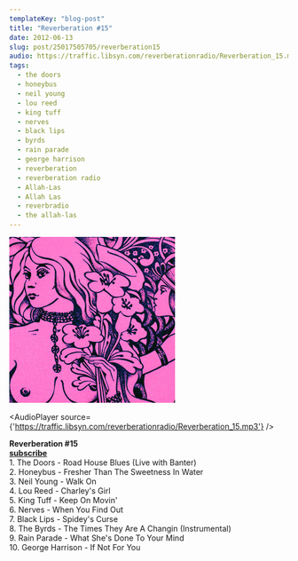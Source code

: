 ```yaml
---
templateKey: "blog-post"
title: "Reverberation #15"
date: 2012-06-13
slug: post/25017505705/reverberation15
audio: https://traffic.libsyn.com/reverberationradio/Reverberation_15.mp3
tags:
  - the doors
  - honeybus
  - neil young
  - lou reed
  - king tuff
  - nerves
  - black lips
  - byrds
  - rain parade
  - george harrison
  - reverberation
  - reverberation radio
  - Allah-Las
  - Allah Las
  - reverbradio
  - the allah-las
---
```


![Reverberation #15](../images/4a8c2898035e976e3727290d73840d5feabf65dac31a343b5b3c805d83bc0e3a.jpg)

<AudioPlayer source={'https://traffic.libsyn.com/reverberationradio/Reverberation_15.mp3'} />

<p><strong>Reverberation #15<br /><a href="http://itunes.apple.com/us/podcast/reverberation-radio/id520739212?ign-mpt=uo%3D4" title="subscribe" target="_blank">subscribe</a><br /></strong>1. The Doors - Road House Blues (Live with Banter)<br />2. Honeybus - Fresher Than The Sweetness In Water<br />3. Neil Young - Walk On<br />4. Lou Reed - Charley's Girl<br />5. King Tuff - Keep On Movin'<br />6. Nerves - When You Find Out<br />7. Black Lips - Spidey's Curse<br />8. The Byrds - The Times They Are A Changin (Instrumental)<br />9. Rain Parade - What She's Done To Your Mind<br />10. George Harrison - If Not For You</p>
